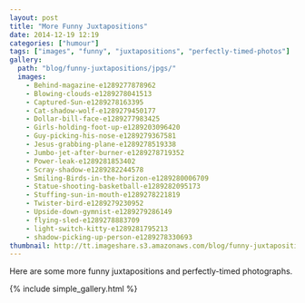 ```yaml
---
layout: post
title: "More Funny Juxtapositions"
date: 2014-12-19 12:19
categories: ["humour"]
tags: ["images", "funny", "juxtapositions", "perfectly-timed-photos"]
gallery:
  path: "blog/funny-juxtapositions/jpgs/"
  images:
    - Behind-magazine-e1289277878962
    - Blowing-clouds-e1289278041513
    - Captured-Sun-e1289278163395
    - Cat-shadow-wolf-e1289279450177
    - Dollar-bill-face-e1289277983425
    - Girls-holding-foot-up-e1289203096420
    - Guy-picking-his-nose-e1289279367581
    - Jesus-grabbing-plane-e1289278519338
    - Jumbo-jet-after-burner-e1289278719352
    - Power-leak-e1289281853402
    - Scray-shadow-e1289282244578
    - Smiling-Birds-in-the-horizon-e1289280006709
    - Statue-shooting-basketball-e1289282095173
    - Stuffing-sun-in-mouth-e1289278221819
    - Twister-bird-e1289279230952
    - Upside-down-gymnist-e1289279286149
    - flying-sled-e1289278883709
    - light-switch-kitty-e1289281795213
    - shadow-picking-up-person-e1289278330693
thumbnail: http://tt.imageshare.s3.amazonaws.com/blog/funny-juxtapositions/jpgs/thumbs/shadow-picking-up-person-e1289278330693.gif
---
```

Here are some more funny juxtapositions and perfectly-timed photographs.

{% include simple_gallery.html %}
